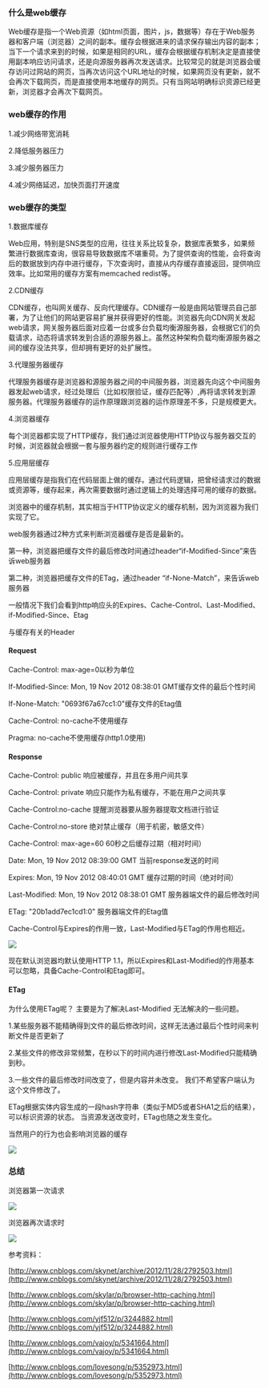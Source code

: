 ### **什么是web缓存**

Web缓存是指一个Web资源（如html页面，图片，js，数据等）存在于Web服务器和客户端（浏览器）之间的副本。缓存会根据进来的请求保存输出内容的副本；当下一个请求来到的时候，如果是相同的URL，缓存会根据缓存机制决定是直接使用副本响应访问请求，还是向源服务器再次发送请求。比较常见的就是浏览器会缓存访问过网站的网页，当再次访问这个URL地址的时候，如果网页没有更新，就不会再次下载网页，而是直接使用本地缓存的网页。只有当网站明确标识资源已经更新，浏览器才会再次下载网页。

### **web缓存的作用**

1.减少网络带宽消耗

2.降低服务器压力

3.减少服务器压力

4.减少网络延迟，加快页面打开速度


### **web缓存的类型**

1.数据库缓存

   Web应用，特别是SNS类型的应用，往往关系比较复杂，数据库表繁多，如果频繁进行数据库查询，很容易导致数据库不堪重荷。为了提供查询的性能，会将查询后的数据放到内存中进行缓存，下次查询时，直接从内存缓存直接返回，提供响应效率。比如常用的缓存方案有memcached redist等。 

2.CDN缓存

  CDN缓存，也叫网关缓存、反向代理缓存。CDN缓存一般是由网站管理员自己部署，为了让他们的网站更容易扩展并获得更好的性能。浏览器先向CDN网关发起web请求，网关服务器后面对应着一台或多台负载均衡源服务器，会根据它们的负载请求，动态将请求转发到合适的源服务器上。虽然这种架构负载均衡源服务器之间的缓存没法共享，但却拥有更好的处扩展性。
  
3.代理服务器缓存

  代理服务器缓存是浏览器和源服务器之间的中间服务器，浏览器先向这个中间服务器发起web请求，经过处理后（比如权限验证，缓存匹配等）,再将请求转发到源服务器。代理服务器缓存的运作原理跟浏览器的运作原理差不多，只是规模更大。

4.浏览器缓存

  每个浏览器都实现了HTTP缓存，我们通过浏览器使用HTTP协议与服务器交互的时候，浏览器就会根据一套与服务器约定的规则进行缓存工作

5.应用层缓存

  应用层缓存是指我们在代码层面上做的缓存。通过代码逻辑，把曾经请求过的数据或资源等，缓存起来，再次需要数据时通过逻辑上的处理选择可用的缓存的数据。

浏览器中的缓存机制，其实相当于HTTP协议定义的缓存机制，因为浏览器为我们实现了它。

web服务器通过2种方式来判断浏览器缓存是否是最新的。

第一种，浏览器把缓存文件的最后修改时间通过header“if-Modified-Since”来告诉web服务器

第二种，浏览器把缓存文件的ETag，通过header “if-None-Match”，来告诉web服务器

一般情况下我们会看到http响应头的Expires、Cache-Control、Last-Modified、if-Modified-Since、Etag

与缓存有关的Header

#### Request

Cache-Control: max-age=0以秒为单位

If-Modified-Since: Mon, 19 Nov 2012 08:38:01 GMT缓存文件的最后个性时间

If-None-Match: "0693f67a67cc1:0"缓存文件的Etag值

Cache-Control: no-cache不使用缓存

Pragma: no-cache不使用缓存(http1.0使用)

#### Response

Cache-Control: public	响应被缓存，并且在多用户间共享

Cache-Control: private	响应只能作为私有缓存，不能在用户之间共享

Cache-Control:no-cache	提醒浏览器要从服务器提取文档进行验证

Cache-Control:no-store	绝对禁止缓存（用于机密，敏感文件）

Cache-Control: max-age=60	60秒之后缓存过期（相对时间）

Date: Mon, 19 Nov 2012 08:39:00 GMT	当前response发送的时间

Expires: Mon, 19 Nov 2012 08:40:01 GMT	缓存过期的时间（绝对时间）

Last-Modified: Mon, 19 Nov 2012 08:38:01 GMT	服务器端文件的最后修改时间

ETag: "20b1add7ec1cd1:0"	服务器端文件的Etag值

Cache-Control与Expires的作用一致，Last-Modified与ETag的作用也相近。

![](http://images0.cnblogs.com/blog2015/546321/201505/181713440417853.png)

现在默认浏览器均默认使用HTTP 1.1，所以Expires和Last-Modified的作用基本可以忽略，具备Cache-Control和Etag即可。

#### ETag

为什么使用ETag呢？ 主要是为了解决Last-Modified 无法解决的一些问题。

1.某些服务器不能精确得到文件的最后修改时间，这样无法通过最后个性时间来判断文件是否更新了

2.某些文件的修改非常频繁，在秒以下的时间内进行修改Last-Modified只能精确到秒。

3.一些文件的最后修改时间改变了，但是内容并未改变。 我们不希望客户端认为这个文件修改了。

ETag根据实体内容生成的一段hash字符串（类似于MD5或者SHA1之后的结果），可以标识资源的状态。 当资源发送改变时，ETag也随之发生变化。

当然用户的行为也会影响浏览器的缓存

![](http://images0.cnblogs.com/blog2015/546321/201505/181722532916918.png)

### **总结**

浏览器第一次请求

![](http://images.cnblogs.com/cnblogs_com/skynet/201211/201211281402437389.png)

浏览器再次请求时

![](http://images.cnblogs.com/cnblogs_com/skynet/201211/201211281402442505.png)

参考资料：

[http://www.cnblogs.com/skynet/archive/2012/11/28/2792503.html](http://www.cnblogs.com/skynet/archive/2012/11/28/2792503.html)

[http://www.cnblogs.com/skylar/p/browser-http-caching.html](http://www.cnblogs.com/skylar/p/browser-http-caching.html)

[http://www.cnblogs.com/yjf512/p/3244882.html](http://www.cnblogs.com/yjf512/p/3244882.html)

[http://www.cnblogs.com/vajoy/p/5341664.html](http://www.cnblogs.com/vajoy/p/5341664.html)

[http://www.cnblogs.com/lovesong/p/5352973.html](http://www.cnblogs.com/lovesong/p/5352973.html)